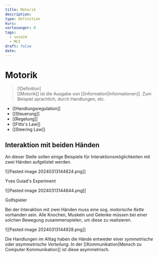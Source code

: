 ```yaml
---
title: Motorik
description: 
type: definition
kurs: 
vorlesungnr: 0
tags:
  - sose24
  - MCI
draft: false
date: 
---
```


# Motorik

> [!Definition]  
> [[Motorik]] ist die Ausgabe von [[Information|Informationen]]. Zum Beispiel sprachlich, durch Handlungen, etc.

- [[Handlungsregulation]]
- [[Steuerung]]
- [[Regelung]]
- [[Fitts's Law]]
- [[Steering Law]]

## Interaktion mit beiden Händen

An dieser Stelle sollen einige Beispiele für Interaktionsmöglichkeiten mit zwei Händen aufgelistet werden.

![[Pasted image 20240313144824.png]]

Yves Guiad's Experiment

![[Pasted image 20240313144844.png]]

Golfspieler

Bei der Interaktion mit zwei Händen muss eine sog. *motorische Kette* vorhanden sein. Alle Knochen, Muskeln und Gelenke müssen bei einer solchen Bewegung zusammenspielen, um diese zu realisieren. 

![[Pasted image 20240313144928.png]]

Die Handlungen im Alltag haben die Hände entweder einer *symmetrische* oder *asymmetrische Verteilung*. In der [[Kommunikation|Mensch zu Computer Kommunikation]] ist diese asymmetrisch. 